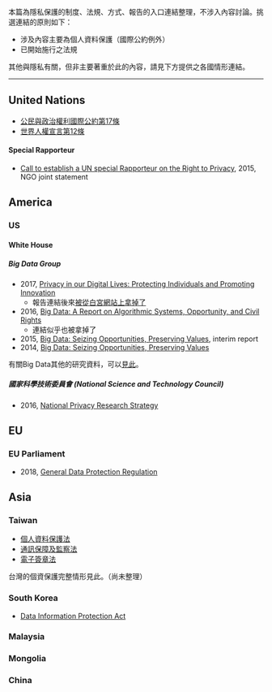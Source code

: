 本篇為隱私保護的制度、法規、方式、報告的入口連結整理，不涉入內容討論。挑選連結的原則如下：  
- 涉及內容主要為個人資料保護（國際公約例外）
- 已開始施行之法規    

其他與隱私有關，但非主要著重於此的內容，請見下方提供之各國情形連結。

---

## United Nations
- [公民與政治權利國際公約第17條](http://www.6law.idv.tw/6law/law2/%E5%85%AC%E6%B0%91%E8%88%87%E6%94%BF%E6%B2%BB%E6%AC%8A%E5%88%A9%E5%9C%8B%E9%9A%9B%E5%85%AC%E7%B4%84.htm)
- [世界人權宣言第12條](http://www.un.org/zh/universal-declaration-human-rights/)

#### Special Rapporteur
- [Call to establish a UN special Rapporteur on the Right to Privacy](https://www.amnesty.org/en/documents/ior40/1207/2015/en/), 2015, NGO joint statement


## America
### US
#### White House 
##### Big Data Group
- 2017, [Privacy in our Digital Lives: Protecting Individuals and Promoting Innovation](https://epic.org/privacy/Privacy_in_Our_Digital_Lives.pdf) 
    - 報告連結後來[被從白宮網站上拿掉了](http://adage.com/article/privacy-and-regulation/privacy-report-removed-white-house-site/307632/)
- 2016, [Big Data: A Report on Algorithmic Systems, Opportunity, and Civil Rights](https://web.archive.org/web/20161219083427/https://www.whitehouse.gov/sites/default/files/microsites/ostp/2016_0504_data_discrimination.pdf)
    - 連結似乎也被拿掉了
- 2015, [Big Data: Seizing Opportunities, Preserving Values](https://obamawhitehouse.archives.gov/sites/default/files/docs/20150204_Big_Data_Seizing_Opportunities_Preserving_Values_Memo.pdf), interim report
- 2014, [Big Data: Seizing Opportunities, Preserving Values](https://obamawhitehouse.archives.gov/sites/default/files/docs/big_data_privacy_report_5.1.14_final_print.pdf)  
  
有關Big Data其他的研究資料，可以[見此](https://github.com/hmsyuan/DigitalRights/blob/master/RtP/BigData.md)。

##### 國家科學技術委員會 (National Science and Technology Council)
- 2016, [National Privacy Research Strategy](https://obamawhitehouse.archives.gov/sites/default/files/nprs_nstc_review_final.pdf)


## EU
### EU Parliament
- 2018, [General Data Protection Regulation](http://www.eugdpr.org/eugdpr.org.html)

## Asia
### Taiwan
- [個人資料保護法](http://law.moj.gov.tw/LawClass/LawAll.aspx?PCode=I0050021)
- [通訊保障及監察法](http://law.moj.gov.tw/LawClass/LawAll.aspx?PCode=K0060044)
- [電子簽章法](http://law.moj.gov.tw/LawClass/LawAll.aspx?PCode=J0080037)  

台灣的個資保護完整情形見此。（尚未整理）

### South Korea
- [Data Information Protection Act]()
### Malaysia
### Mongolia
### China
